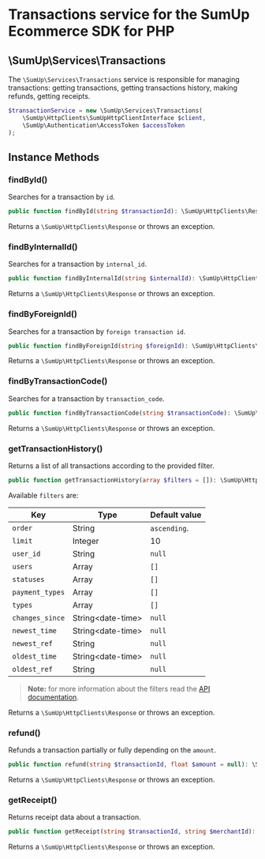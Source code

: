 # Transactions service for the SumUp Ecommerce SDK for PHP

## \SumUp\Services\Transactions

The `\SumUp\Services\Transactions` service is responsible for managing transactions: getting transactions, getting transactions history, making refunds, getting receipts.

```php
$transactionService = new \SumUp\Services\Transactions(
    \SumUp\HttpClients\SumUpHttpClientInterface $client,
    \SumUp\Authentication\AccessToken $accessToken
);
```

## Instance Methods

### findById()

Searches for a transaction by `id`.

```php
public function findById(string $transactionId): \SumUp\HttpClients\Response
```

Returns a `\SumUp\HttpClients\Response` or throws an exception.

### findByInternalId()

Searches for a transaction by `internal_id`.

```php
public function findByInternalId(string $internalId): \SumUp\HttpClients\Response
```

Returns a `\SumUp\HttpClients\Response` or throws an exception.




### findByForeignId()

Searches for a transaction by `foreign transaction id`.

```php
public function findByForeignId(string $foreignId): \SumUp\HttpClients\Response
```

Returns a `\SumUp\HttpClients\Response` or throws an exception.




### findByTransactionCode()

Searches for a transaction by `transaction_code`.

```php
public function findByTransactionCode(string $transactionCode): \SumUp\HttpClients\Response
```

Returns a `\SumUp\HttpClients\Response` or throws an exception.

### getTransactionHistory()

Returns a list of all transactions according to the provided filter.

```php
public function getTransactionHistory(array $filters = []): \SumUp\HttpClients\Response
```

Available `filters` are:

| Key | Type | Default value | 
|---	|---	|---	|
| `order`         | String             | `ascending`. |
| `limit`         | Integer            | 10 |
| `user_id`       | String             | `null` |
| `users `        | Array              | `[]` |
| `statuses`      | Array              | `[]` |
| `payment_types` | Array              | `[]` |
| `types`         | Array              | `[]` |
| `changes_since` | String\<date-time> | `null` |
| `newest_time`   | String\<date-time> | `null` |
| `newest_ref`    | String             | `null` |
| `oldest_time`   | String\<date-time> | `null` |
| `oldest_ref`    | String             | `null` |

> **Note:** for more information about the filters read the [API documentation](https://developer.sumup.com/rest-api/#tag/Transactions).

Returns a `\SumUp\HttpClients\Response` or throws an exception.

### refund()

Refunds a transaction partially or fully depending on the `amount`.

```php
public function refund(string $transactionId, float $amount = null): \SumUp\HttpClients\Response
```

Returns a `\SumUp\HttpClients\Response` or throws an exception.

### getReceipt()

Returns receipt data about a transaction.

```php
public function getReceipt(string $transactionId, string $merchantId): \SumUp\HttpClients\Response
```

Returns a `\SumUp\HttpClients\Response` or throws an exception.
